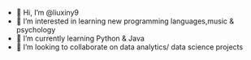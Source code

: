 - 👋 Hi, I’m @liuxiny9
- 👀 I’m interested in learning new programming languages,music & psychology
- 🌱 I’m currently learning Python & Java
- 💞️ I’m looking to collaborate on data analytics/ data science projects

<!---
liuxiny9/liuxiny9 is a ✨ special ✨ repository because its `README.md` (this file) appears on your GitHub profile.
You can click the Preview link to take a look at your changes.
--->
